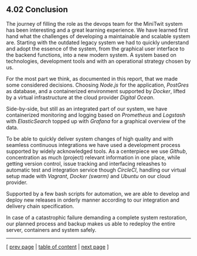 ## 4.02 Conclusion

The journey of filling the role as the devops team for the MiniTwit system has been interesting and a great learning experience. We have learned first hand what the challenges of developing a maintainable and scalable system are. Starting with the outdated legacy system we had to quickly understand and adopt the essence of the system, from the graphical user interface to the backend functions, into a new modern system. A system based on technologies, development tools and with an operational strategy chosen by us.

For the most part we think, as documented in this report, that we made some considered decisions. Choosing *Node.js* for the application, *PostGres* as database, and a containerized environment supported by *Docker*, lifted by a virtual infrastructure at the cloud provider *Digital Ocean*.

Side-by-side, but still as an integrated part of our system, we have containerized monitoring and logging based on *Prometheus* and *Logstash* with *ElasticSearch* topped up with *Grafana* for a graphical overview of the data.

<!-- Forstår ikke den sidste del her -->
To be able to quickly deliver system changes of high quality and with seamless continuous integrations we have used a development process supported by widely acknowledged tools. As a centerpiece we use *Github*, concentration as much (project) relevant information in one place, while getting version control, issue tracking and interfacing releashes to automatic test and integration service though *CircleCI*, handling our virtual setup made with *Vagrant*, *Docker (swarm)* and *Ubuntu* on our cloud provider.

Supported by a few bash scripts for automation, we are able to develop and deploy new releases in orderly manner according to our integration and delivery chain specification.

In case of a catastrophic failure demanding a complete system restoration, our planned process and backup makes us able to redeploy the entire server, containers and system safely. 

---
[ [prev page](../chapters/401_current_system_state.md) | [table of content](../table_of_content.md) | [next page](../chapters/500_appendices.md) ]